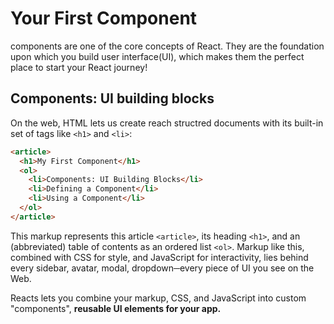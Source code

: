 # Your First Component

components are one of the core concepts of React. They are the foundation upon which you build user interface(UI), which makes them the perfect place to start your React journey!

## Components: UI building blocks

On the web, HTML lets us create reach structred documents with its built-in set of tags like `<h1>` and `<li>`:

```html
<article>
  <h1>My First Component</h1>
  <ol>
    <li>Components: UI Building Blocks</li>
    <li>Defining a Component</li>
    <li>Using a Component</li>
  </ol>
</article>
```

This markup represents this article `<article>`, its heading `<h1>`, and an (abbreviated) table of contents as an ordered list `<ol>`. Markup like this, combined with CSS for style, and JavaScript for interactivity, lies behind every sidebar, avatar, modal, dropdown─every piece of UI you see on the Web.

Reacts lets you combine your markup, CSS, and JavaScript into custom "components", **reusable UI elements for your app.**
